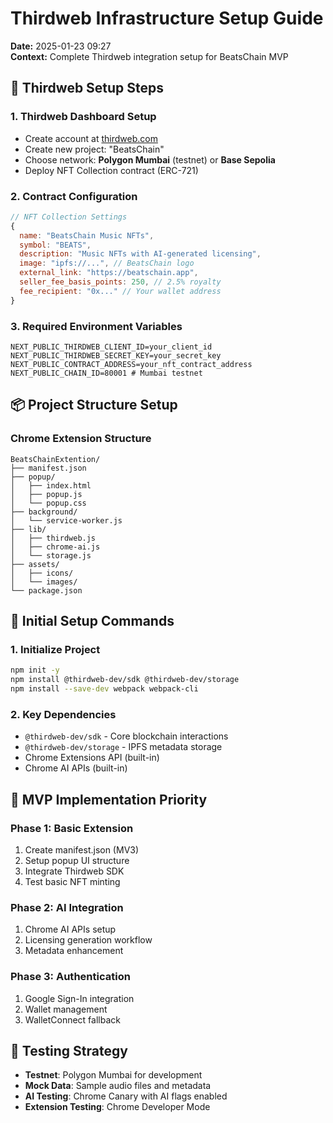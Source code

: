 # Thirdweb Infrastructure Setup Guide
**Date:** 2025-01-23 09:27  
**Context:** Complete Thirdweb integration setup for BeatsChain MVP

## 🚀 Thirdweb Setup Steps

### 1. Thirdweb Dashboard Setup
- Create account at [thirdweb.com](https://thirdweb.com)
- Create new project: "BeatsChain"
- Choose network: **Polygon Mumbai** (testnet) or **Base Sepolia**
- Deploy NFT Collection contract (ERC-721)

### 2. Contract Configuration
```javascript
// NFT Collection Settings
{
  name: "BeatsChain Music NFTs",
  symbol: "BEATS",
  description: "Music NFTs with AI-generated licensing",
  image: "ipfs://...", // BeatsChain logo
  external_link: "https://beatschain.app",
  seller_fee_basis_points: 250, // 2.5% royalty
  fee_recipient: "0x..." // Your wallet address
}
```

### 3. Required Environment Variables
```env
NEXT_PUBLIC_THIRDWEB_CLIENT_ID=your_client_id
NEXT_PUBLIC_THIRDWEB_SECRET_KEY=your_secret_key
NEXT_PUBLIC_CONTRACT_ADDRESS=your_nft_contract_address
NEXT_PUBLIC_CHAIN_ID=80001 # Mumbai testnet
```

## 📦 Project Structure Setup

### Chrome Extension Structure
```
BeatsChainExtention/
├── manifest.json
├── popup/
│   ├── index.html
│   ├── popup.js
│   └── popup.css
├── background/
│   └── service-worker.js
├── lib/
│   ├── thirdweb.js
│   ├── chrome-ai.js
│   └── storage.js
├── assets/
│   ├── icons/
│   └── images/
└── package.json
```

## 🔧 Initial Setup Commands

### 1. Initialize Project
```bash
npm init -y
npm install @thirdweb-dev/sdk @thirdweb-dev/storage
npm install --save-dev webpack webpack-cli
```

### 2. Key Dependencies
- `@thirdweb-dev/sdk` - Core blockchain interactions
- `@thirdweb-dev/storage` - IPFS metadata storage
- Chrome Extensions API (built-in)
- Chrome AI APIs (built-in)

## 🎯 MVP Implementation Priority

### Phase 1: Basic Extension
1. Create manifest.json (MV3)
2. Setup popup UI structure
3. Integrate Thirdweb SDK
4. Test basic NFT minting

### Phase 2: AI Integration
1. Chrome AI APIs setup
2. Licensing generation workflow
3. Metadata enhancement

### Phase 3: Authentication
1. Google Sign-In integration
2. Wallet management
3. WalletConnect fallback

## 🧪 Testing Strategy
- **Testnet**: Polygon Mumbai for development
- **Mock Data**: Sample audio files and metadata
- **AI Testing**: Chrome Canary with AI flags enabled
- **Extension Testing**: Chrome Developer Mode
